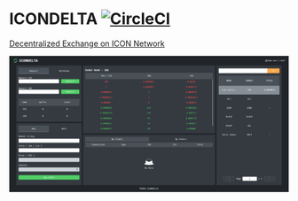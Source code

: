 # ICONDELTA [![CircleCI](https://circleci.com/gh/ofnullable/icondelta.svg?style=svg)](https://circleci.com/gh/ofnullable/icondelta)
[Decentralized Exchange on ICON Network](http://www.icondelta.ga)

![preview image](static/images/preview.png "preview")
